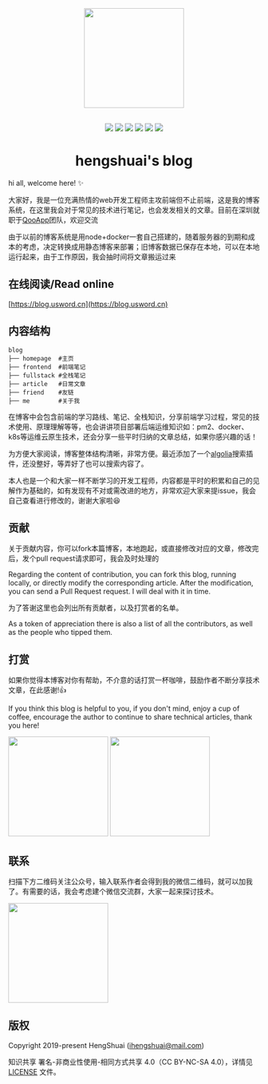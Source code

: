 <div align="center">
  <img
    width="200"
    height="200"
    src="http://blog.usword.cn/logo.png"
  />

  <br />
  <br />

  <p align="center">
    <a><img src="https://img.shields.io/github/last-commit/ihengshuai/blog.svg"/></a>
    <a><img src="https://img.shields.io/badge/code_style-standard-brightgreen.svg"/></a>
    <a><img src="https://img.shields.io/github/issues/ihengshuai/blog.svg"/></a>
    <a><img src="https://img.shields.io/github/forks/ihengshuai/blog.svg"/></a>
    <a><img src="https://img.shields.io/github/stars/ihengshuai/blog.svg"/></a>
    <a><img src="https://img.shields.io/maintenance/yes/2019.svg"/></a>
  </p>
  <h1>hengshuai's blog</h1>
</div>

hi all, welcome here! :sparkles:

大家好，我是一位充满热情的web开发工程师主攻前端但不止前端，这是我的博客系统，在这里我会对于常见的技术进行笔记，也会发发相关的文章。目前在深圳就职于[QooApp](https://www.qoo-app.com)团队，欢迎交流

由于以前的博客系统是用node+docker一套自己搭建的，随着服务器的到期和成本的考虑，决定转换成用静态博客来部署；旧博客数据已保存在本地，可以在本地运行起来，由于工作原因，我会抽时间将文章搬运过来
## 在线阅读/Read online
[https://blog.usword.cn](https://blog.usword.cn)

## 内容结构
```
blog
├── homepage  #主页
├── frontend  #前端笔记
├── fullstack #全栈笔记
├── article   #日常文章
├── friend    #友链
├── me        #关于我
```
在博客中会包含前端的学习路线、笔记、全栈知识，分享前端学习过程，常见的技术使用、原理理解等等，也会讲讲项目部署后端运维知识如：pm2、docker、k8s等运维云原生技术，还会分享一些平时归纳的文章总结，如果你感兴趣的话！

为方便大家阅读，博客整体结构清晰，非常方便。最近添加了一个[algolia](https://www.algolia.com)搜索插件，还没整好，等弄好了也可以搜索内容了。

本人也是一个和大家一样不断学习的开发工程师，内容都是平时的积累和自己的见解作为基础的，如有发现有不对或需改进的地方，非常欢迎大家来提issue，我会自己查看进行修改的，谢谢大家啦:satisfied:

## 贡献
关于贡献内容，你可以fork本篇博客，本地跑起，或直接修改对应的文章，修改完后，发个pull request请求即可，我会及时处理的

Regarding the content of contribution, you can fork this blog, running locally, or directly modify the corresponding article. After the modification, you can send a Pull Request request. I will deal with it in time.

为了答谢这里也会列出所有贡献者，以及打赏者的名单。

As a token of appreciation there is also a list of all the contributors, as well as the people who tipped them.

## 打赏
如果你觉得本博客对你有帮助，不介意的话打赏一杯咖啡，鼓励作者不断分享技术文章，在此感谢!:thumbsup:

If you think this blog is helpful to you, if you don't mind, enjoy a cup of coffee, encourage the author to continue to share technical articles, thank you here!

<div>
<img src="https://tva1.sinaimg.cn/large/005HV6Avgy1h72anu40usj30dw0dw40j.jpg" width=200>
<img src="https://tva1.sinaimg.cn/large/005HV6Avgy1h72ap99ym1j30b40b4abq.jpg" width=200>
</div>

## 联系
扫描下方二维码关注公众号，输入联系作者会得到我的微信二维码，就可以加我了。有需要的话，我会考虑建个微信交流群，大家一起来探讨技术。
<div>
<img src="https://tva1.sinaimg.cn/large/005HV6Avgy1h73c12oikuj309k09kq2u.jpg" width=200>
</div>

## 版权
Copyright 2019-present HengShuai ([ihengshuai@mail.com](mailto:wsm_1105@163.com))

知识共享 署名-非商业性使用-相同方式共享 4.0（CC BY-NC-SA 4.0），详情见 [LICENSE](/LICENSE) 文件。